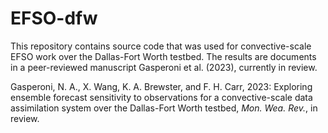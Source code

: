 # EFSO-dfw
This repository contains source code that was used for convective-scale EFSO work over the Dallas-Fort Worth testbed. The results are documents in a peer-reviewed manuscript Gasperoni et al. (2023), currently in review.




Gasperoni, N. A., X. Wang, K. A. Brewster, and F. H. Carr, 2023: Exploring ensemble forecast sensitivity to observations for a convective-scale data assimilation system over the Dallas-Fort Worth testbed, _Mon. Wea. Rev._, in review.

